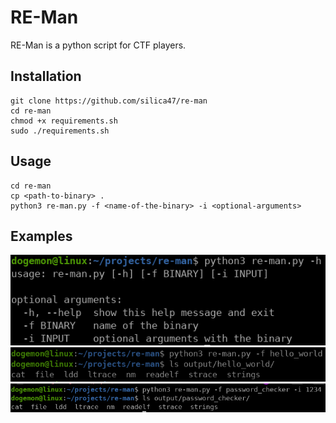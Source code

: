 # RE-Man

RE-Man is a python script for CTF players.

## Installation
```
git clone https://github.com/silica47/re-man
cd re-man
chmod +x requirements.sh
sudo ./requirements.sh
```

## Usage

```
cd re-man
cp <path-to-binary> .
python3 re-man.py -f <name-of-the-binary> -i <optional-arguments> 
```

## Examples
<img src="https://github.com/silica47/re-man/blob/master/img/help.png"/>
<img src="https://github.com/silica47/re-man/blob/master/img/hello_world.png"/>
<img src="https://github.com/silica47/re-man/blob/master/img/password_checker.png"/>
